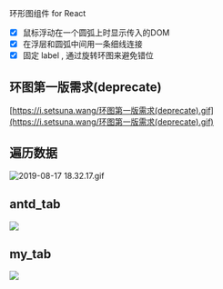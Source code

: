 环形图组件 for React
- [x] 鼠标浮动在一个圆弧上时显示传入的DOM
- [x] 在浮层和圆弧中间用一条细线连接
- [x] 固定 label , 通过旋转环图来避免错位

## 环图第一版需求(deprecate)
[https://i.setsuna.wang/环图第一版需求(deprecate).gif](https://i.setsuna.wang/环图第一版需求(deprecate).gif)

## 遍历数据
![2019-08-17 18.32.17.gif](https://i.loli.net/2019/08/17/gxtZjq1Goma2pQS.gif)

## antd_tab
![](https://i.setsuna.wang/antd_的_tab_宽度_bug_.gif)

## my_tab
![](https://i.setsuna.wang/我的项目的tab.gif)
